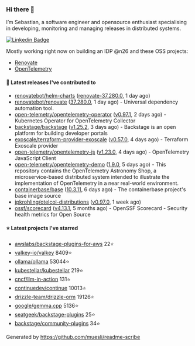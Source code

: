 ### Hi there 👋

I’m Sebastian, a software engineer and opensource enthusiast specialising in developing, monitoring and managing releases in distributed systems.    

[![Linkedin Badge](https://img.shields.io/badge/-LinkedIn-blue?style=flat&logo=Linkedin&logoColor=white&link=https://www.linkedin.com/in/sebastian-poxhofer/)](https://www.linkedin.com/in/sebastian-poxhofer/)

Mostly working right now on building an IDP @n26 and these OSS projects:
- [Renovate](https://github.com/renovatebot/renovate)
- [OpenTelemetry](https://github.com/open-telemetry)



#### 🚀 Latest releases I've contributed to

- [renovatebot/helm-charts](https://github.com/renovatebot/helm-charts) ([renovate-37.280.0](https://github.com/renovatebot/helm-charts/releases/tag/renovate-37.280.0), 1 day ago)
- [renovatebot/renovate](https://github.com/renovatebot/renovate) ([37.280.0](https://github.com/renovatebot/renovate/releases/tag/37.280.0), 1 day ago) - Universal dependency automation tool.
- [open-telemetry/opentelemetry-operator](https://github.com/open-telemetry/opentelemetry-operator) ([v0.97.1](https://github.com/open-telemetry/opentelemetry-operator/releases/tag/v0.97.1), 2 days ago) - Kubernetes Operator for OpenTelemetry Collector
- [backstage/backstage](https://github.com/backstage/backstage) ([v1.25.2](https://github.com/backstage/backstage/releases/tag/v1.25.2), 3 days ago) - Backstage is an open platform for building developer portals
- [exoscale/terraform-provider-exoscale](https://github.com/exoscale/terraform-provider-exoscale) ([v0.57.0](https://github.com/exoscale/terraform-provider-exoscale/releases/tag/v0.57.0), 4 days ago) - Terraform Exoscale provider
- [open-telemetry/opentelemetry-js](https://github.com/open-telemetry/opentelemetry-js) ([v1.23.0](https://github.com/open-telemetry/opentelemetry-js/releases/tag/v1.23.0), 4 days ago) - OpenTelemetry JavaScript Client
- [open-telemetry/opentelemetry-demo](https://github.com/open-telemetry/opentelemetry-demo) ([1.9.0](https://github.com/open-telemetry/opentelemetry-demo/releases/tag/1.9.0), 5 days ago) - This repository contains the OpenTelemetry Astronomy Shop, a microservice-based distributed system intended to illustrate the implementation of OpenTelemetry in a near real-world environment.
- [containerbase/base](https://github.com/containerbase/base) ([10.3.11](https://github.com/containerbase/base/releases/tag/10.3.11), 6 days ago) - The containerbase project&#39;s base image source
- [jpkrohling/otelcol-distributions](https://github.com/jpkrohling/otelcol-distributions) ([v0.97.0](https://github.com/jpkrohling/otelcol-distributions/releases/tag/v0.97.0), 1 week ago)
- [ossf/scorecard](https://github.com/ossf/scorecard) ([v4.13.1](https://github.com/ossf/scorecard/releases/tag/v4.13.1), 5 months ago) - OpenSSF Scorecard - Security health metrics for Open Source

#### ⭐ Latest projects I've starred

- [awslabs/backstage-plugins-for-aws](https://github.com/awslabs/backstage-plugins-for-aws) 22⭐
- [valkey-io/valkey](https://github.com/valkey-io/valkey) 8409⭐
- [ollama/ollama](https://github.com/ollama/ollama) 53044⭐
- [kubestellar/kubestellar](https://github.com/kubestellar/kubestellar) 219⭐
- [cncf/llm-in-action](https://github.com/cncf/llm-in-action) 131⭐
- [continuedev/continue](https://github.com/continuedev/continue) 10013⭐
- [drizzle-team/drizzle-orm](https://github.com/drizzle-team/drizzle-orm) 19126⭐
- [google/gemma.cpp](https://github.com/google/gemma.cpp) 5136⭐
- [seatgeek/backstage-plugins](https://github.com/seatgeek/backstage-plugins) 25⭐
- [backstage/community-plugins](https://github.com/backstage/community-plugins) 34⭐



Generated by https://github.com/muesli/readme-scribe
